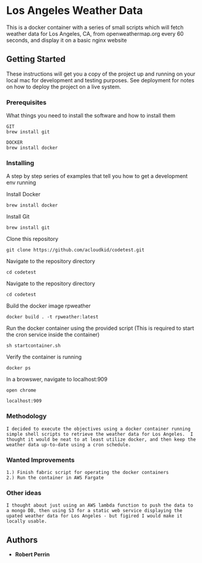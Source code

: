 # Los Angeles Weather Data

This is a docker container with a series of small scripts which will fetch weather data for Los Angeles, CA, from openweathermap.org every 60 seconds, and display it on a basic nginx website

## Getting Started

These instructions will get you a copy of the project up and running on your local mac for development and testing purposes. See deployment for notes on how to deploy the project on a live system.

### Prerequisites

What things you need to install the software and how to install them

```
GIT
brew install git

DOCKER
brew install docker
```

### Installing

A step by step series of examples that tell you how to get a development env running

Install Docker

```
brew install docker
```

Install Git

```
brew install git
```

Clone this repository

```
git clone https://github.com/acloudkid/codetest.git
```

Navigate to the repository directory

```
cd codetest
```

Navigate to the repository directory

```
cd codetest
```

Build the docker image rpweather

```
docker build . -t rpweather:latest
```

Run the docker container using the provided script (This is required to start the cron service inside the container)

```
sh startcontainer.sh
```

Verify the container is running

```
docker ps
```

In a browswer, navigate to localhost:909

```
open chrome
```
```
localhost:909
```


### Methodology

```
I decided to execute the objectives using a docker container running simple shell scripts to retrieve the weather data for Los Angeles.  I thought it would be neat to at least utilize docker, and then keep the weather data up-to-date using a cron schedule.  
```

### Wanted Improvements 
```
1.) Finish fabric script for operating the docker containers 
2.) Run the container in AWS Fargate
```

### Other ideas
```
I thought about just using an AWS lambda function to push the data to a mongo DB, then using S3 for a static web service displaying the upated weather data for Los Angeles - but figired I would make it locally usable.
```

## Authors

* **Robert Perrin** 
